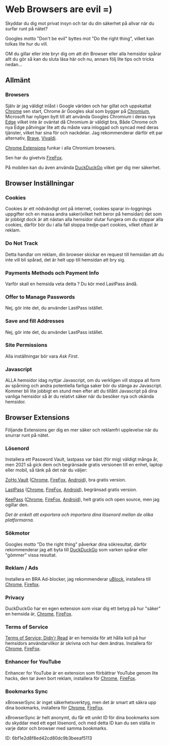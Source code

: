 # Web Browsers are evil =)

Skyddar du dig mot privat insyn och tar du din säkerhet på allvar när du surfar runt på nätet?

Googles motto "Don't be evil" byttes mot "Do the right thing", vilket kan tolkas lite hur du vill.

OM du gillar eller inte bryr dig om att din Browser eller alla hemsidor spårar allt du gör så kan du sluta läsa här och nu, annars följ lite tips och tricks nedan...

## Allmänt

### Browsers
Själv är jag väldigt inlåst i Google världen och har gillat och uppskattat [Chrome](https://www.google.com/chrome/) sen start, Chrome är Googles skal som bygger på [Chromium](https://www.chromium.org/Home), Microsoft har nyligen bytt till att använda Googles Chromium i deras nya [Edge](https://www.microsoftedgeinsider.com) vilket inte är oväntat då Chromium är väldigt bra, Både Chrome och nya Edge påtvingar lite att du måste vara inloggad och syncad med deras tjänster, vilket har sina för och nackdelar. Jag rekommenderar därför ett par alternativ, [Brave](https://brave.com/), [Vivaldi](https://vivaldi.com/).

[Chrome Extensions](https://chrome.google.com/webstore/category/extensions) funkar i alla Chromium browsers.

Sen har du givetvis [FireFox](http://www.mozilla.org/en-US/firefox/new/).

På mobilen kan du även använda [DuckDuckGo](https://duckduckgo.com/app) vilket ger dig mer säkerhet.

## Browser Inställningar

### Cookies
Cookies är ett nödvändigt ont på internet, cookies sparar in-loggnings uppgifter och en massa andra saker(vilket helt beror på hemsidan) det som är jobbigt dock är att nästan alla hemsidor slutar fungera om du stoppar alla cookies, därför bör du i alla fall stoppa tredje-part cookies, vilket oftast är reklam.

### Do Not Track
Detta handlar om reklam, din browser skickar en request till hemsidan att du inte vill bli spårad, det är helt upp till hemsidan att bry sig.

### Payments Methods och Payment Info
Varför skall en hemsida veta detta ? Du kör med LastPass ändå.

### Offer to Manage Passwords
Nej, gör inte det, du använder LastPass istället.

### Save and fill Addresses
Nej, gör inte det, du använder LastPass istället.

### Site Permissions
Alla inställningar bör vara *Ask First*.

### Javascript
ALLA hemsidor idag nyttjar Javascript, om du verkligen vill stoppa all form av spårning och andra potentiella farliga saker bör du stänga av Javascript. Kommer bli lite jobbigt en stund men efter att du tillåtit Javascript på dina vanliga hemsidor så är du relativt säker när du besöker nya och okända hemsidor.

## Browser Extensions
Följande Extensions ger dig en mer säker och reklamfri upplevelse när du snurrar runt på nätet.

### Lösenord
Installera ett Password Vault, lastpass var bäst (för mig) väldigt många år, men 2021 så gick dem och begränsade gratis versionen till en enhet, laptop eller mobil, så tänk på det när du väljer:

[ZoHo Vault](https://www.zoho.com/vault/) ([Chrome](https://chrome.google.com/webstore/detail/zoho-vault/igkpcodhieompeloncfnbekccinhapdb), [FireFox](https://addons.mozilla.org/en-US/firefox/addon/zoho-vault/), [Android](https://play.google.com/store/apps/details?id=com.zoho.vault)), bra gratis version.

[LastPass](https://www.lastpass.com/) ([Chrome](https://chrome.google.com/webstore/detail/lastpass-free-password-ma/hdokiejnpimakedhajhdlcegeplioahd), [FireFox](https://addons.mozilla.org/en-US/firefox/addon/lastpass-password-manager/), [Android](https://play.google.com/store/apps/details?id=com.lastpass.lpandroid)), begränsad gratis version.

[KeePass](https://keepass.info/) ([Chrome](https://chrome.google.com/webstore/search/keepass?_category=extensions), [FireFox](https://addons.mozilla.org/en-US/firefox/search/?q=keepass&type=extension), [Android](https://play.google.com/store/search?q=keepass&c=apps)), helt gratis och open source, men jag ogillar den.

*Det är enkelt att exportera och importera dina lösenord mellan de olika platformarna.*

### Sökmotor
Googles motto "Do the right thing" påverkar dina sökresultat, därför rekommenderar jag att byta till [DuckDuckGo](https://duckduckgo.com) som varken spårar eller "gömmer" vissa resultat.

### Reklam / Ads
Installera en BRA Ad-blocker, jag rekommenderar [uBlock](https://github.com/gorhill/uBlock#ublock-origin), installera till [Chrome](https://chrome.google.com/webstore/detail/ublock-origin/cjpalhdlnbpafiamejdnhcphjbkeiagm), [Firefox](https://addons.mozilla.org/addon/ublock-origin/).

### Privacy
DuckDuckGo har en egen extension som visar dig ett betyg på hur "säker" en hemsida är, [Chrome](https://chrome.google.com/webstore/detail/duckduckgo-privacy-essent/bkdgflcldnnnapblkhphbgpggdiikppg), [FireFox](https://addons.mozilla.org/en-US/firefox/addon/duckduckgo-for-firefox/).

### Terms of Service
[Terms of Service; Didn'r Read](https://tosdr.org/) är en hemsida för att hålla koll på hur hemsidors användarvilkor är skrivna och hur dem ändras. Installera för [Chrome](https://chrome.google.com/webstore/detail/hjdoplcnndgiblooccencgcggcoihigg), [FireFox](https://addons.mozilla.org/en-US/firefox/addon/terms-of-service-didnt-read/).

### Enhancer for YouTube
Enhancer for YouTube är en extension som förbättrar YouTube genom lite hacks, den tar även bort reklam, installera för [Chrome](https://chrome.google.com/webstore/detail/enhancer-for-youtube/ponfpcnoihfmfllpaingbgckeeldkhle), [FireFox](https://addons.mozilla.org/addon/enhancer-for-youtube/).

### Bookmarks Sync
xBrowserSync är inget säkerhetsverktyg, men det är smart att säkra upp dina bookmarks, installera för [Chrome](https://chrome.google.com/webstore/detail/xbrowsersync/lcbjdhceifofjlpecfpeimnnphbcjgnc), [FireFox](https://addons.mozilla.org/en-US/firefox/addon/xbs/).

xBrowserSync är helt anonymt, du får ett unikt ID för dina bookmarks som du skyddar med ett eget lösenord, och med detta ID kan du sen ställa in varje dator och browser med samma bookmarks.

ID: 6bf1e2d8f8ed42cd80dc9b3beeaf5113
